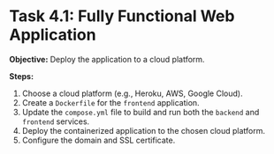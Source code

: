 # Task 4.1: Fully Functional Web Application

**Objective:** Deploy the application to a cloud platform.

**Steps:**

1.  Choose a cloud platform (e.g., Heroku, AWS, Google Cloud).
2.  Create a `Dockerfile` for the `frontend` application.
3.  Update the `compose.yml` file to build and run both the `backend` and `frontend` services.
4.  Deploy the containerized application to the chosen cloud platform.
5.  Configure the domain and SSL certificate.